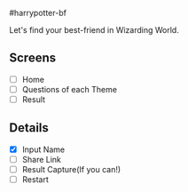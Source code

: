 #harrypotter-bf

Let's find your best-friend in Wizarding World.

## Screens

- [ ] Home
- [ ] Questions of each Theme
- [ ] Result

## Details

- [x] Input Name
- [ ] Share Link
- [ ] Result Capture(If you can!)
- [ ] Restart
